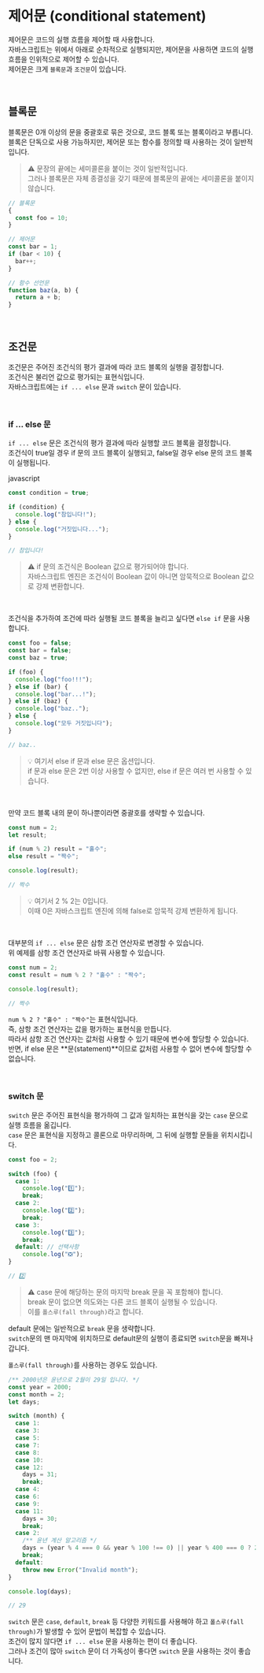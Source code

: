 # 제어문 (conditional statement)

제어문은 코드의 실행 흐름을 제어할 때 사용합니다.
<br />
자바스크립트는 위에서 아래로 순차적으로 실행되지만, 제어문을 사용하면 코드의 실행 흐름을 인위적으로 제어할 수 있습니다.
<br />
제어문은 크게 `블록문`과 `조건문`이 있습니다.

<br />

## 블록문

블록문은 0개 이상의 문을 중괄호로 묶은 것으로, 코드 블록 또는 블록이라고 부릅니다.
<br />
블록은 단독으로 사용 가능하지만, 제어문 또는 함수를 정의할 때 사용하는 것이 일반적입니다.

> ⚠️ 문장의 끝에는 세미콜론을 붙이는 것이 일반적입니다.
> <br />
> 그러나 블록문은 자체 종결성을 갖기 때문에 블록문의 끝에는 세미콜론을 붙이지 않습니다.

```javascript
// 블록문
{
  const foo = 10;
}

// 제어문
const bar = 1;
if (bar < 10) {
  bar++;
}

// 함수 선언문
function baz(a, b) {
  return a + b;
}
```

<br />

## 조건문

조건문은 주어진 조건식의 평가 결과에 따라 코드 블록의 실행을 결정합니다.
<br />
조건식은 불리언 값으로 평가되는 표현식입니다.
<br />
자바스크립트에는 `if ... else` 문과 `switch` 문이 있습니다.

<br />

### if ... else 문

`if ... else` 문은 조건식의 평가 결과에 따라 실행할 코드 블록을 결정합니다.
<br />
조건식이 true일 경우 if 문의 코드 블록이 실행되고, false일 경우 else 문의 코드 블록이 실행됩니다.

javascript

```javascript
const condition = true;

if (condition) {
  console.log("참입니다!");
} else {
  console.log("거짓입니다...");
}

// 참입니다!
```

> ⚠️ if 문의 조건식은 Boolean 값으로 평가되어야 합니다.
> <br />
> 자바스크립트 엔진은 조건식이 Boolean 값이 아니면 암묵적으로 Boolean 값으로 강제 변환합니다.

<br />

조건식을 추가하여 조건에 따라 실행될 코드 블록을 늘리고 싶다면 `else if` 문을 사용합니다.

```javascript
const foo = false;
const bar = false;
const baz = true;

if (foo) {
  console.log("foo!!!");
} else if (bar) {
  console.log("bar...!");
} else if (baz) {
  console.log("baz..");
} else {
  console.log("모두 거짓입니다");
}

// baz..
```

> 💡 여기서 else if 문과 else 문은 옵션입니다.
> <br />
> if 문과 else 문은 2번 이상 사용할 수 없지만, else if 문은 여러 번 사용할 수 있습니다.

<br />

만약 코드 블록 내의 문이 하나뿐이라면 중괄호를 생략할 수 있습니다.

```javascript
const num = 2;
let result;

if (num % 2) result = "홀수";
else result = "짝수";

console.log(result);

// 짝수
```

> 💡 여기서 2 % 2는 0입니다.
> <br />
> 이때 0은 자바스크립트 엔진에 의해 false로 암묵적 강제 변환하게 됩니다.

<br />

대부분의 `if ... else` 문은 삼항 조건 연산자로 변경할 수 있습니다.
<br />
위 예제를 삼항 조건 연산자로 바꿔 사용할 수 있습니다.

```javascript
const num = 2;
const result = num % 2 ? "홀수" : "짝수";

console.log(result);

// 짝수
```

`num % 2 ? "홀수" : "짝수"`는 표현식입니다.
<br />
즉, 삼항 조건 연산자는 값을 평가하는 표현식을 만듭니다.
<br />
따라서 삼항 조건 연산자는 값처럼 사용할 수 있기 때문에 변수에 할당할 수 있습니다.
<br />
반면, if else 문은 **문(statement)**이므로 값처럼 사용할 수 없어 변수에 할당할 수 없습니다.

<br />

### switch 문

`switch` 문은 주어진 표현식을 평가하여 그 값과 일치하는 표현식을 갖는 `case` 문으로 실행 흐름을 옮깁니다.
<br />
`case` 문은 표현식을 지정하고 콜론으로 마무리하며, 그 뒤에 실행할 문들을 위치시킵니다.

```javascript
const foo = 2;

switch (foo) {
  case 1:
    console.log("1️⃣");
    break;
  case 2:
    console.log("2️⃣");
    break;
  case 3:
    console.log("3️⃣");
    break;
  default: // 선택사항
    console.log("❎");
}

// 2️⃣
```

> ⚠️ case 문에 해당하는 문의 마지막 break 문을 꼭 포함해야 합니다.
> <br />
> break 문이 없으면 의도와는 다른 코드 블록이 실행될 수 있습니다.
> <br />
> 이를 `폴스루(fall through)`라고 합니다.

default 문에는 일반적으로 `break` 문을 생략합니다.
<br />
`switch`문의 맨 마지막에 위치하므로 default문의 실행이 종료되면 `switch`문을 빠져나갑니다.

`폴스루(fall through)`를 사용하는 경우도 있습니다.

```javascript
/** 2000년은 윤년으로 2월이 29일 입니다. */
const year = 2000;
const month = 2;
let days;

switch (month) {
  case 1:
  case 3:
  case 5:
  case 7:
  case 8:
  case 10:
  case 12:
    days = 31;
    break;
  case 4:
  case 6:
  case 9:
  case 11:
    days = 30;
    break;
  case 2:
    /** 윤년 계산 알고리즘 */
    days = (year % 4 === 0 && year % 100 !== 0) || year % 400 === 0 ? 29 : 28;
    break;
  default:
    throw new Error("Invalid month");
}

console.log(days);

// 29
```

`switch` 문은 `case`, `default`, `break` 등 다양한 키워드를 사용해야 하고 `폴스루(fall through)`가 발생할 수 있어 문법이 복잡할 수 있습니다.
<br />
조건이 많지 않다면 `if ... else` 문을 사용하는 편이 더 좋습니다.
<br />
그러나 조건이 많아 `switch` 문이 더 가독성이 좋다면 `switch` 문을 사용하는 것이 좋습니다.
